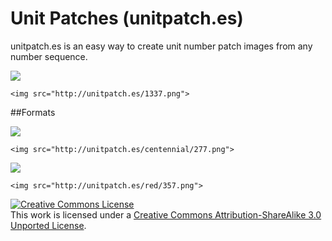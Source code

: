 Unit Patches (unitpatch.es)
===========================

unitpatch.es is an easy way to create unit number patch images from any number sequence. 

<a href="http://unitpatch.es/1337.png"><img src="http://unitpatch.es/1337.png"></a>

    <img src="http://unitpatch.es/1337.png">


##Formats

<a href="http://unitpatch.es/centennial/277.png"><img src="http://unitpatch.es/centennial/277.png"></a>

    <img src="http://unitpatch.es/centennial/277.png">


<a href="http://unitpatch.es/red/357.png"><img src="http://unitpatch.es/red/357.png"></a>

    <img src="http://unitpatch.es/red/357.png">



<a rel="license" href="http://creativecommons.org/licenses/by-sa/3.0/deed.en_US"><img alt="Creative Commons License" style="border-width:0" src="http://i.creativecommons.org/l/by-sa/3.0/88x31.png" /></a><br />This work is licensed under a <a rel="license" href="http://creativecommons.org/licenses/by-sa/3.0/deed.en_US">Creative Commons Attribution-ShareAlike 3.0 Unported License</a>.
